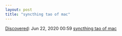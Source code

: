 ```yaml
---
layout: post
title: "syncthing tao of mac"
---
```

[Discovered](http://rolandtanglao.com/2020/07/29/p1-blogthis-checkvist-list-links-to-blog/): Jun 22, 2020 00:59 [syncthing tao of mac](https://twitter.com/taoofmac)
